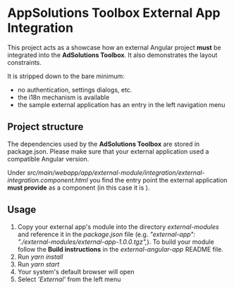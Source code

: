 # AppSolutions Toolbox External App Integration

This project acts as a showcase how an external Angular project **must** be integrated into the 
**AdSolutions Toolbox**. It also demonstrates the layout constraints. 

It is stripped down to the bare minimum: 
* no authentication, settings dialogs, etc. 
* the i18n mechanism is available
* the sample external application has an entry in the left navigation menu

## Project structure

The dependencies used by the **AdSolutions Toolbox** are stored in package.json. Please make 
sure that your external application used a compatible Angular version.

Under *src/main/webapp/app/external-module/integration/external-integration.component.html* you 
find the entry point the external application **must provide** as a component 
(in this case it is *<app-external-integration></app-external-integration>*). 

## Usage

1. Copy your external app's module into the directory *external-modules* and reference it in the 
*package.json* file (e.g. *"external-app": "./external-modules/external-app-1.0.0.tgz",*). 
To build your module follow the **Build instructions** in the *external-angular-app* README file.
2. Run *yarn install*
3. Run *yarn start*
4. Your system's default browser will open
5. Select *'External'* from the left menu

